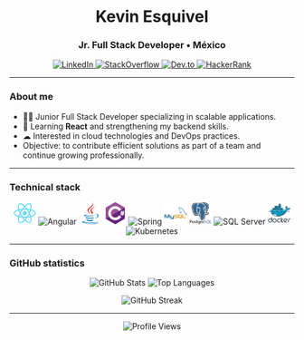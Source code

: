 <h1 align="center">Kevin Esquivel</h1>
<h3 align="center">Jr. Full Stack Developer • México</h3>

<p align="center">
  <a href="https://linkedin.com/in/esquivelhernandez/" target="_blank">
    <img src="https://img.shields.io/badge/LinkedIn-0e76a8?style=for-the-badge&logo=linkedin&logoColor=white" alt="LinkedIn" />
  </a>
  <a href="https://stackoverflow.com/users/25282727/" target="_blank">
    <img src="https://img.shields.io/badge/StackOverflow-F48024?style=for-the-badge&logo=stackoverflow&logoColor=white" alt="StackOverflow" />
  </a>
  <a href="https://dev.to/kevin_esquivel/" target="_blank">
    <img src="https://img.shields.io/badge/Dev.to-0A0A0A?style=for-the-badge&logo=dev.to&logoColor=white" alt="Dev.to" />
  </a>
  <a href="https://www.hackerrank.com/dev_kevinesquiv1/" target="_blank">
    <img src="https://img.shields.io/badge/HackerRank-2EC866?style=for-the-badge&logo=hackerrank&logoColor=white" alt="HackerRank" />
  </a>
</p>

---

###  About me
- 👨‍💻 Junior Full Stack Developer specializing in scalable applications.
- 🌱 Learning **React** and strengthening my backend skills.
- ☁ Interested in cloud technologies and DevOps practices.
- Objective: to contribute efficient solutions as part of a team and continue growing professionally.

---

###  Technical stack
<p align="center">
  <img src="https://raw.githubusercontent.com/devicons/devicon/master/icons/react/react-original.svg" alt="React" width="40" height="40"/>
  <img src="https://angular.io/assets/images/logos/angular/angular.svg" alt="Angular" width="40" height="40"/>
  <img src="https://raw.githubusercontent.com/devicons/devicon/master/icons/java/java-original.svg" alt="Java" width="40" height="40"/>
  <img src="https://raw.githubusercontent.com/devicons/devicon/master/icons/csharp/csharp-original.svg" alt="C#" width="40" height="40"/>
  <img src="https://www.vectorlogo.zone/logos/springio/springio-icon.svg" alt="Spring" width="40" height="40"/>
  <img src="https://raw.githubusercontent.com/devicons/devicon/master/icons/mysql/mysql-original-wordmark.svg" alt="MySQL" width="40" height="40"/>
  <img src="https://raw.githubusercontent.com/devicons/devicon/master/icons/postgresql/postgresql-original-wordmark.svg" alt="PostgreSQL" width="40" height="40"/>
  <img src="https://www.svgrepo.com/show/303229/microsoft-sql-server-logo.svg" alt="SQL Server" width="40" height="40"/>
  <img src="https://raw.githubusercontent.com/devicons/devicon/master/icons/docker/docker-original-wordmark.svg" alt="Docker" width="40" height="40"/>
  <img src="https://www.vectorlogo.zone/logos/kubernetes/kubernetes-icon.svg" alt="Kubernetes" width="40" height="40"/>
</p>

---

###  GitHub statistics
<p align="center">
  <img src="https://github-readme-stats.vercel.app/api?username=kevinesquivel03&show_icons=true&theme=onedark" alt="GitHub Stats" height="165"/>
  <img src="https://github-readme-stats.vercel.app/api/top-langs/?username=kevinesquivel03&layout=compact&theme=onedark" alt="Top Languages" height="165"/>
</p>
<p align="center">
  <img src="https://github-readme-streak-stats.herokuapp.com/?user=kevin-esq&theme=onedark" alt="GitHub Streak" />
</p>

---

<div align="center">
  <img src="https://komarev.com/ghpvc/?username=kevin-esq&label=Profile%20views&color=0e75b6&style=flat" alt="Profile Views" />
</div>
